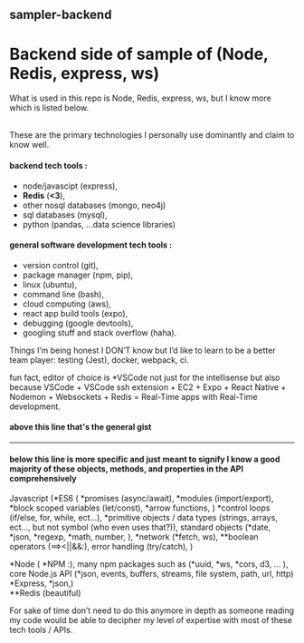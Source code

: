 ## sampler-backend
# Backend side of sample of (Node, Redis, express, ws)
What is used in this repo is Node, Redis, express, ws, but I know more which is listed below.
<br/>
<br/>

These are the primary technologies I personally use dominantly and claim to know well.

#### backend tech tools :
* node/javascipt (express), 
* **Redis** (**<3**),
* other nosql databases (mongo, neo4j)
* sql databases (mysql), 
* python (pandas, ...data science libraries)

#### general software development tech tools : 
* version control (git), 
* package manager (npm, pip), 
* linux (ubuntu),
* command line (bash), 
* cloud computing (aws), 
* react app build tools (expo), 
* debugging (google devtools), 
* googling stuff and stack overflow (haha).

Things I’m being honest I DON’T know but I’d like to learn to be a better team player: testing (Jest), docker, webpack, ci.

fun fact, editor of choice is *VSCode not just for the intellisense but also because VSCode + VSCode ssh extension + EC2 + Expo + React Native + Nodemon + Websockets + Redis = Real-Time apps with Real-Time development.

#### above this line that's the general gist 
---
#### below this line is more specific and just meant to signify I know a good majority of these objects, methods, and properties in the API comprehensively

Javascript (*ES6 ( *promises (async/await), *modules (import/export), *block scoped variables (let/const), *arrow functions, ) *control loops (if/else, for, while, ect…), *primitive objects / data types (strings, arrays, ect…, but not symbol (who even uses that?)), standard objects (*date, *json, *regexp, *math, number, ), *network (*fetch, ws), **boolean operators (==><||&&:), error handling (try/catch), )

*Node ( *NPM :), many npm packages such as (*uuid, *ws, *cors, d3, … ), core Node.js API (*json, events, buffers, streams, file system, path, url, http) *Express, *json,)
<br/>
**Redis (beautiful)

For sake of time don’t need to do this anymore in depth as someone reading my code would be able to decipher my level of expertise with most of these tech tools / APIs.
